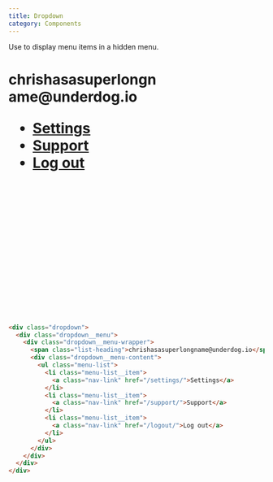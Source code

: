 ```yaml
---
title: Dropdown
category: Components
---
```


Use to display menu items in a hidden menu.

<h1>
<div class="dropdown" style="margin-bottom: 300px; width: 300px;">
  <div class="dropdown__menu">
    <div class="dropdown__menu-wrapper">
      <span class="list-heading">chrishasasuperlongname@underdog.io</span>
      <div class="dropdown__menu-content">
        <ul class="menu-list">
          <li class="menu-list__item">
            <a class="nav-link" href="/settings/">Settings</a>
          </li>
          <li class="menu-list__item">
            <a class="nav-link" href="/support/">Support</a>
          </li>
          <li class="menu-list__item">
            <a class="nav-link" href="/logout/">Log out</a>
          </li>
        </ul>
      </div>
    </div>
  </div>
</div>
</h1>

```html
<div class="dropdown">
  <div class="dropdown__menu">
    <div class="dropdown__menu-wrapper">
      <span class="list-heading">chrishasasuperlongname@underdog.io</span>
      <div class="dropdown__menu-content">
        <ul class="menu-list">
          <li class="menu-list__item">
            <a class="nav-link" href="/settings/">Settings</a>
          </li>
          <li class="menu-list__item">
            <a class="nav-link" href="/support/">Support</a>
          </li>
          <li class="menu-list__item">
            <a class="nav-link" href="/logout/">Log out</a>
          </li>
        </ul>
      </div>
    </div>
  </div>
</div>
```
